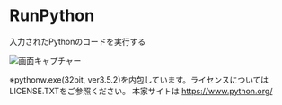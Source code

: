 # RunPython
入力されたPythonのコードを実行する

![画面キャプチャー](https://github.com/kenjinote/RunPython/wiki/preview.png "画面キャプチャー")

※pythonw.exe(32bit, ver3.5.2)を内包しています。ライセンスについてはLICENSE.TXTをご参照ください。
本家サイトは https://www.python.org/
